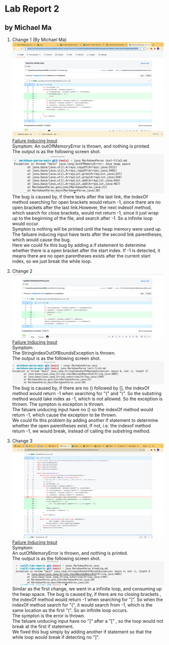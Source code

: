 # Lab Report 2  
## by Michael Ma
1. Change 1 (By Michael Ma)
![Image](images/error1.png)     
[Failure Inducing Input](https://github.com/ucsd-cse15l-w22/markdown-parse/blob/2c9300a80518830d534650fc765f4731e4f1c2e9/test-file2.md)  
Symptom: 
An outOfMemoryError is thrown, and nothing is printed.     
The output is as the following screen shot.  
![Image](images/out1.png)     
The bug is caused by, if there texts after the last link, the indexOf method searching for open brackets would return -1, since there are no open brackets after the last link.However, the next indexof method, which search for close brackets, would not return -1, since it just wrap up to the beginning of the file, and search after -1. So a infinite loop would occur.   
Sympton is nothing will be printed until the heap memory were used up.  
The failuare inducing input have texts after the second link parentheses, which would cause the bug.  
Here we could fix this bug by adding a if statement to determine whether there is a open bracket after the start  index. If -1 is detected, it means there are no open parentheses exists after the current start index, so we just break the while loop.  

2. Change 2 
![Image](images/error2.png)   
[Failure Inducing Input](https://github.com/ucsd-cse15l-w22/markdown-parse/blob/2c9300a80518830d534650fc765f4731e4f1c2e9/test-file3.md)  
Symptom:   
The StringIndexOutOfBoundsException is thrown.  
The output is as the following screen shot.  
![Image](images/out2.png)     
The bug is caused by, if there are no () followed by [], the indexOf method would return -1 when searching for "(" and ")". So the substring method would take index as -1, which is not allowed. So the exception is thrown. 
The sympton is exception is thrown.  
The faluare unducing input have no () so the indexOf method would return -1, which cause the exception to be thrown.  
We could fix this problem by adding another if statement to determine whether the open parentheses exist. If not,  i.e.  the indexof method return -1, we would break, instead of calling the substring method.  

3. Change 3 
![Image](images/change3.png)   
[Failure Inducing Input](https://github.com/audreyfishy/markdown-parse/blob/a755c0298943680d8902cdeb2fa4a30957a3eace/breaking.md)  
Symptom:   
An outOfMemoryError is thrown, and nothing is printed.    
The output is as the following screen shot.  
![Image](images/output3.png)     
Similar as the first change, we went in a infinite loop, and consuming up the heap space. The bug is caused by, if there are no closing brackets , the indexOf method would return -1 when searching for "]". So when the indexOf method search for "(", it would search from -1, which is the same location as the first "(".  So an infinite loop occurs.  
The sympton is the error is thrown.  
The faluare unducing input have no "]" after a "[" , so the loop would not break at the first if statement.  
We fixed this bug simply by adding another if statement so that the while loop would break if detecting no "]".    


